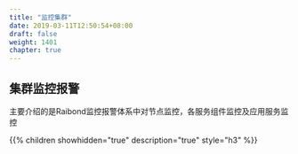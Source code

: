 ```yaml
---
title: "监控集群"
date: 2019-03-11T12:50:54+08:00
draft: false
weight: 1401
chapter: true
---
```


## 集群监控报警

主要介绍的是Raibond监控报警体系中对节点监控，各服务组件监控及应用服务监控

{{% children showhidden="true" description="true" style="h3"  %}}

